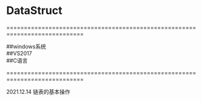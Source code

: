 # DataStruct

============================================================================

##windows系统   
##VS2017    
##C语言

============================================================================

2021.12.14
链表的基本操作
